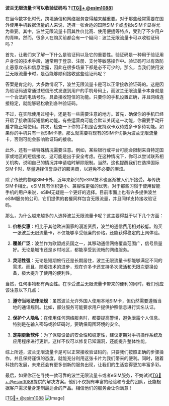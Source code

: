 **波兰无限流量卡可以收验证码吗？[[TG💪+ @esim1088](https://t.me/s/esim1088)]**

在当今数字化时代，跨境通信和网络服务变得越来越重要。对于那些经常需要在国外使用手机数据流量的人来说，选择一张合适的国际SIM卡或虚拟eSIM卡显得尤为重要。其中，波兰无限流量卡因其性价比高、使用便捷等特点，受到了不少用户的青睐。然而，很多人在购买前都会有一个疑问：波兰无限流量卡可以收验证码吗？

首先，让我们来了解一下什么是验证码以及它的重要性。验证码是一种用于验证用户身份的技术手段，通常用于登录、注册、支付等敏感操作中。验证码可以有效防止恶意攻击和信息泄露，因此在很多场景下都是必不可少的。那么，当我们使用波兰无限流量卡时，是否能够顺利接收这些验证码呢？

答案是肯定的。大多数情况下，波兰无限流量卡是可以正常接收验证码的。这是因为验证码通常通过短信形式发送到用户的手机号码上，而波兰无限流量卡本身就是一个合法的电话号码，具备接收短信的功能。只要你的手机设置正确，并且网络连接稳定，就能够轻松收到各种验证码。

不过，在实际使用过程中，还是有一些需要注意的地方。首先，确保你的手机已经开启了接收国际短信的功能。有些运营商可能会默认关闭这一功能，你需要手动开启才能正常使用。其次，检查一下你的手机是否支持双卡双待或多卡多待功能。如果你的手机只有一张SIM卡槽，那么就需要将现有的SIM卡切换为波兰无限流量卡，否则可能会影响验证码的接收。

此外，还有一些特殊情况需要注意。例如，某些银行或平台可能会限制来自特定国家或地区的短信接收，这可能是出于安全考虑。在这种情况下，你可以尝试联系相关机构，说明自己的情况并申请临时解除限制。当然，这也提醒我们在选择国际SIM卡时，尽量选择信誉良好的服务商，以避免不必要的麻烦。

除了传统的物理SIM卡外，近年来新兴的eSIM技术也逐渐被人们所接受。与传统SIM卡相比，eSIM具有体积更小、兼容性更强的优势。对于那些习惯于使用智能手机的用户来说，eSIM无疑是一个更好的选择。目前市面上也有许多提供波兰eSIM服务的公司，它们提供的套餐同样包含无限流量，并且同样支持接收验证码。

那么，为什么越来越多的人选择波兰无限流量卡呢？这主要得益于以下几个方面：

1. **价格实惠**：相比于其他欧洲国家的漫游资费，波兰的通信费用相对较低。购买一张波兰无限流量卡，不仅能够享受低廉的价格，还能获得稳定的上网体验。
   
2. **覆盖广泛**：波兰作为欧盟成员国之一，其移动通信网络覆盖范围广，信号质量好。无论是城市还是乡村地区，都能享受到流畅的网络服务。

3. **灵活性强**：无论是短期旅行还是长期居住，波兰无限流量卡都能够满足不同的需求。而且，随着技术的进步，现在许多卡还支持多次激活和无限次更换设备，极大提升了使用的便利性。

当然，任何事物都有两面性。在享受波兰无限流量卡带来的便利的同时，我们也应该注意以下几点：

1. **遵守当地法律法规**：虽然波兰允许外国人使用本地SIM卡，但仍然需要遵循当地的通讯规则。比如，部分服务可能要求用户提供护照信息进行实名认证。

2. **保护个人隐私**：在使用任何网络服务时，都要提高警惕，避免泄露个人信息。特别是在输入密码或验证码时，要确保周围环境的安全。

3. **定期更新软件**：为了保障设备的安全性和稳定性，建议定期对手机操作系统及应用程序进行更新。这样不仅可以修复已知漏洞，还能提升整体性能。

综上所述，波兰无限流量卡是可以正常接收验证码的。只要我们按照正确的步骤操作，并且保持谨慎的态度，就能充分利用这张卡片为我们带来的便利。同时，随着科技的发展，未来还会有更多创新的服务出现，让我们的生活变得更加丰富多彩。

最后，如果你正在寻找一款可靠的波兰无限流量卡或者eSIM服务，不妨试试[TG💪+ @esim1088](https://t.me/s/esim1088)提供的解决方案。他们不仅拥有丰富的经验和专业的团队，还能根据客户需求量身定制最适合的产品。相信他们的服务会让你满意！

[[TG💪+ @esim1088](https://t.me/s/esim1088) ![Image](https://i.postimg.cc/4NQfJmqS/Snipaste-2025-05-13-00-14-12.png)]